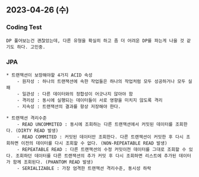 ## 2023-04-26 (수)

### Coding Test
    DP 풀어보는건 괜찮았는데, 다른 유형을 확실히 하고 좀 더 어려운 DP를 파는게 나을 것 같기도 하다. 고민중.

### JPA
    * 트랜잭션이 보장해야할 4가지 ACID 속성
        - 원자성 : 하나의 트랜잭션에 속한 작업들은 하나의 작업처럼 모두 성공하거나 모두 실패
        - 일관성 : 다른 데이터와의 정합성이 어긋나지 않아야 함
        - 격리성 : 동시에 실행되는 데이터들이 서로 영향을 미치지 않도록 격리
        - 지속성 : 트랜잭션의 결과를 항상 저장해야 한다.

    * 트랜잭션 격리수준
        - READ UNCOMMITED : 동시에 조회하는 다른 트랜잭션에서 커밋된 데이터를 조회한다. (DIRTY READ 발생)
        - READ COMMITED : 커밋된 데이터만 조회한다. 다른 트랜잭션이 커밋한 후 다시 조회하면 이전의 데이터를 다시 조회할 수 없다. (NON-REPEATABLE READ 발생)
        - REPEATABLE READ : 다른 트랜잭션의 수정 커밋이전 데이터를 그대로 조회할 수 있다. 조회하던 데이터를 다른 트랜잭션의 추가 커밋 후 다시 조회하면 리스트에 추가된 데이터가 함께 조회된다. (PHANTOM READ 발생)
        - SERIALIZABLE : 가장 엄격한 트랜잭션 격리수준, 동시성 하락